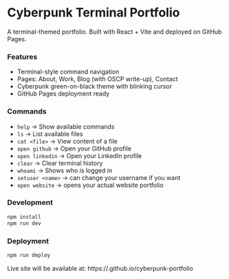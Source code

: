 # Cyberpunk Terminal Portfolio

A terminal-themed portfolio. Built with React + Vite and deployed on GitHub Pages.

### Features
- Terminal-style command navigation
- Pages: About, Work, Blog (with OSCP write-up), Contact
- Cyberpunk green-on-black theme with blinking cursor
- GitHub Pages deployment ready

### Commands
- `help` → Show available commands
- `ls` → List available files
- `cat <file>` → View content of a file
- `open github` → Open your GitHub profile
- `open linkedin` → Open your LinkedIn profile
- `clear` → Clear terminal history
- `whoami` → Shows who is logged in
- `setuser <name>` → can change your username if you want
- `open website` → opens your actual website portfolio

### Development
```bash
npm install
npm run dev
```

### Deployment
```bash
npm run deploy
```

Live site will be available at:
https://<your-username>.github.io/cyberpunk-portfolio
